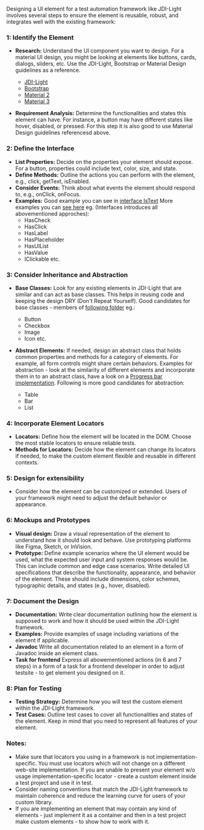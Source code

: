 Designing a UI element for a test automation framework like JDI-Light involves several steps to ensure the element is reusable, robust, and integrates well with the existing framework:

### 1: Identify the Element
- **Research:** Understand the UI component you want to design. For a material UI design, you might be looking at elements like buttons, cards, dialogs, sliders, etc. Use the JDI-Light, Bootstrap or Material Design guidelines as a reference.
    - [JDI-Light](https://jdi-docs.github.io/jdi-light/?java#theory)
    - [Bootstrap](https://getbootstrap.com/docs/5.3/components/) 
    - [Material 2](https://m2.material.io/components?platform=web)
    - [Material 3](https://m3.material.io/components?platform=web)

- **Requirement Analysis:** Determine the functionalities and states this element can have. For instance, a button may have different states like hover, disabled, or pressed. For this step it is also good to use Material Design guidelines referencesd above.

### 2: Define the Interface
- **List Properties:** Decide on the properties your element should expose. For a button, properties could include text, color, size, and state.
- **Define Methods:** Outline the actions you can perform with the element, e.g., click, getText, isEnabled.
- **Consider Events:** Think about what events the element should respond to, e.g., onClick, onFocus.
- **Examples:** Good example you can see in [interface IsText](https://github.com/jdi-testing/jdi-light/blob/master/jdi-light-selenium3/src/main/java/com/epam/jdi/light/elements/interfaces/common/IsText.java) More examples you can [see here](https://github.com/jdi-testing/jdi-light/tree/master/jdi-light-selenium3/src/main/java/com/epam/jdi/light/elements/interfaces/base) eg. (Interfaces introduces all abovementioned approches):
    - HasCheck
    - HasClick
    - HasLabel
    - HasPlaceholder
    - HasUIList
    - HasValue
    - IClickable etc.


### 3: Consider Inheritance and Abstraction
- **Base Classes:** Look for any existing elements in JDI-Light that are similar and can act as base classes. This helps in reusing code and keeping the design DRY (Don't Repeat Yourself).
Good candidates for base classes - members of [following folder](https://github.com/jdi-testing/jdi-light/tree/master/jdi-light-html/src/main/java/com/epam/jdi/light/ui/html/elements/common) eg.:
    - Button
    - Checkbox
    - Image
    - Icon etc.
    
- **Abstract Elements:** If needed, design an abstract class that holds common properties and methods for a category of elements. For example, all form controls might share certain behaviors.
Examples for abstraction - look at the similarity of different elements and incorporate them in to an abstract class, have a look on a [Progress bar implementation](https://github.com/jdi-testing/jdi-light/blob/master/jdi-light-material-ui/src/main/java/com/epam/jdi/light/material/elements/feedback/progress/Progress.java). Following is more good candidates for abstraction: 
    - Table 
    - Bar
    - List


### 4: Incorporate Element Locators
- **Locators:** Define how the element will be located in the DOM. Choose the most stable locators to ensure reliable tests.
- **Methods for Locators:** Decide how the element can change its locators if needed, to make the custom element flexible and reusable in different contexts.

### 5: Design for extensibility
- Consider how the element can be customized or extended. Users of your framework might need to adjust the default behavior or appearance.

### 6: Mockups and Prototypes
- **Visual design:** Draw a visual representation of the element to understand how it should look and behave. Use prototyping platforms like Figma, Sketch, or InVision.
- **Prototype:** Define example scenarios where the UI element would be used, what the expected user input and system responses would be. This can include common and edge case scenarios. Write detailed UI specifications that describe the functionality, appearance, and behavior of the element. These should include dimensions, color schemes, typographic details, and states (e.g., hover, disabled).

### 7: Document the Design
- **Documentation:** Write clear documentation outlining how the element is supposed to work and how it should be used within the JDI-Light framework.
- **Examples:** Provide examples of usage including variations of the element if applicable.
- **Javadoc** Write all documentation related to an element in a form of Javadoc inside an element class.
- **Task for frontend** Express all abowementioned actions (in 6 and 7 steps) in a form of a task for a frontend developer in order to adjust testsite - to get element you designed on it.

### 8: Plan for Testing
- **Testing Strategy:** Determine how you will test the custom element within the JDI-Light framework.
- **Test Cases:** Outline test cases to cover all functionalities and states of the element. Keep in mind that you need to represent all features of your element.


### Notes:
- Make sure that locators you using in a framework is not implementation-specific. You must use locators which will not change on a different web-site implementation. If you are unable to present your element w/o usage implementation-specific locator - create a custom element inside a test project and use it in test.
- Consider naming conventions that match the JDI-Light framework to maintain coherence and reduce the learning curve for users of your custom library.
- If you are implementing an element that may contain any kind of elements - just implement it as a container and then in a test project make custom elements - to show how to work with it.